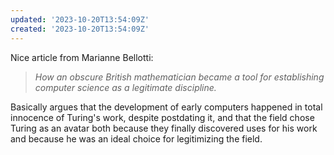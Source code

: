 ```yaml
---
updated: '2023-10-20T13:54:09Z'
created: '2023-10-20T13:54:09Z'
---
```

Nice article from Marianne Bellotti:

> _How an obscure British mathematician became a tool for establishing computer science as a legitimate discipline._

Basically argues that the development of early computers happened in total innocence of Turing's work, despite postdating it, and that the field chose Turing as an avatar both because they finally discovered uses for his work and because he was an ideal choice for legitimizing the field.